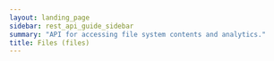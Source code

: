```yaml
---
layout: landing_page
sidebar: rest_api_guide_sidebar
summary: "API for accessing file system contents and analytics."
title: Files (files)
---
```

